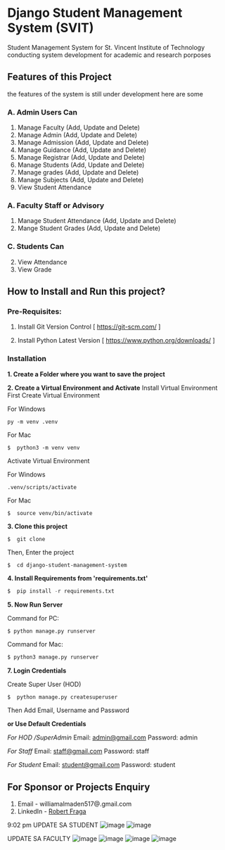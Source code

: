 # Django Student Management System (SVIT)

Student Management System for St. Vincent Institute of Technology
conducting system development for academic and research porposes

## Features of this Project
the features of the system is still under development
here are some

### A. Admin Users Can
1. Manage Faculty (Add, Update and Delete)
2. Manage Admin (Add, Update and Delete)
3. Manage Admission (Add, Update and Delete)
4. Manage Guidance (Add, Update and Delete)
5. Manage Registrar (Add, Update and Delete)
6. Manage Students (Add, Update and Delete)
7. Manage grades (Add, Update and Delete)
8. Manage Subjects (Add, Update and Delete)
9. View Student Attendance

### A. Faculty Staff or Advisory
1. Manage Student Attendance (Add, Update and Delete)
2. Mange Student Grades (Add, Update and Delete)

### C. Students Can
2. View Attendance
3. View Grade

## How to Install and Run this project?

### Pre-Requisites:
1. Install Git Version Control
[ https://git-scm.com/ ]

2. Install Python Latest Version
[ https://www.python.org/downloads/ ]

### Installation
**1. Create a Folder where you want to save the project**

**2. Create a Virtual Environment and Activate**
Install Virtual Environment First
Create Virtual Environment

For Windows
```
py -m venv .venv
```
For Mac
```
$  python3 -m venv venv
```

Activate Virtual Environment

For Windows
```
.venv/scripts/activate
```

For Mac
```
$  source venv/bin/activate
```

**3. Clone this project**
```
$  git clone 
```

Then, Enter the project
```
$  cd django-student-management-system
```

**4. Install Requirements from 'requirements.txt'**
```python
$  pip install -r requirements.txt
```

**5. Now Run Server**

Command for PC:
```python
$ python manage.py runserver
```

Command for Mac:
```python
$ python3 manage.py runserver
```

**7. Login Credentials**

Create Super User (HOD)
```
$  python manage.py createsuperuser
```
Then Add Email, Username and Password

**or Use Default Credentials**

*For HOD /SuperAdmin*
Email: admin@gmail.com
Password: admin

*For Staff*
Email: staff@gmail.com
Password: staff

*For Student*
Email: student@gmail.com
Password: student



## For Sponsor or Projects Enquiry
1. Email - williamalmaden517@.gmail.com
2. LinkedIn - [Robert Fraga](https://www.linkedin.com/in/robert-fraga-2b592526a/ "Robert Fraga on LinkedIn")





9:02 pm UPDATE SA STUDENT
![image](https://github.com/user-attachments/assets/a122f369-9f2c-4fc1-9916-0738d08c03c9)
![image](https://github.com/user-attachments/assets/874edcf6-7adb-425a-8e64-86ca8b5586e3)



UPDATE SA FACULTY 
![image](https://github.com/user-attachments/assets/c714d2cb-8fa2-4589-81e3-c3187a8fe830)
![image](https://github.com/user-attachments/assets/8cd55858-5e65-4f84-b1eb-68a8831cc0fc)
![image](https://github.com/user-attachments/assets/f78d7b14-fb97-411a-8f59-dc0c9838b126)
![image](https://github.com/user-attachments/assets/b7ed94bb-a597-4304-b925-d82df0ae6a54)
